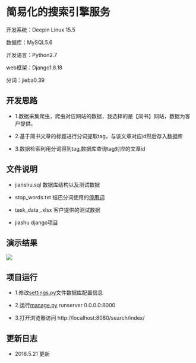 # 简易化的搜索引擎服务

开发系统：Deepin Linux 15.5

数据库：MySQL5.6

开发语言：Python2.7

web框架：Django1.8.18

分词：jieba0.39


## 开发思路

- 1.数据采集爬虫，爬虫对应网站的数据，我选择的是【简书】网站，数据为客户提供。

- 2.基于简书文章的标题进行分词提取tag，与该文章对应id然后存入数据库

- 3.数据检索利用分词得到tag,数据库查询tag对应的文章id


## 文件说明

- jianshu.sql 数据库结构以及测试数据

- stop_words.txt 结巴分词使用的[停用词](https://baike.baidu.com/item/停用词/4531676?fr=aladdin "https://baike.baidu.com/item/停用词/4531676?fr=aladdin")

- task_data_.xlsx 客户提供的测试数据

- jiashu django项目

## 演示结果

[![](https://github.com/0nise/simple_search/blob/master/images/images.png)](https://github.com/0nise/simple_search/blob/master/images/images.png "演示图片")

## 项目运行

- 1.修改[settings.py](https://github.com/0nise/simple_search/jianshu/jianshu/settings.py "https://github.com/0nise/simple_search/jianshu/jianshu/settings.py")文件数据库配置信息

- 2.运行[manage.py](https://github.com/0nise/simple_search/jianshu/manage.py "https://github.com/0nise/simple_search/jianshu/manage.py") runserver 0.0.0.0:8000

- 3.打开浏览器访问 http://localhost:8080/search/index/

## 更新日志

- 2018.5.21 更新